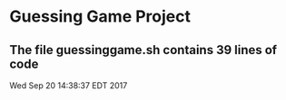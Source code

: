 # Guessing Game Project
## The file guessinggame.sh contains 39 lines of code
Wed Sep 20 14:38:37 EDT 2017
